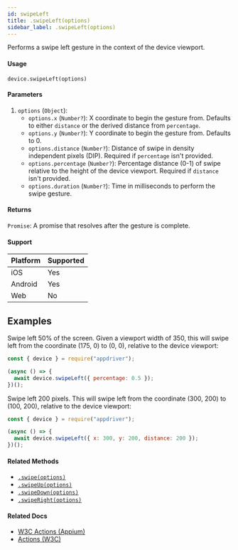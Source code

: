 ```yaml
---
id: swipeLeft
title: .swipeLeft(options)
sidebar_label: .swipeLeft(options)
---
```


Performs a swipe left gesture in the context of the device viewport.

#### Usage

```text
device.swipeLeft(options)
```

#### Parameters

1. `options` (`Object`):
    - `options.x` (`Number?`): X coordinate to begin the gesture from. Defaults to either `distance` or the derived distance from `percentage`.
    - `options.y` (`Number?`): Y coordinate to begin the gesture from. Defaults to 0.
    - `options.distance` (`Number?`): Distance of swipe in density independent pixels (DIP). Required if `percentage` isn't provided.
    - `options.percentage` (`Number?`): Percentage distance (0-1) of swipe relative to the height of the device viewport. Required if `distance` isn't provided. 
    - `options.duration` (`Number?`): Time in milliseconds to perform the swipe gesture.

#### Returns

`Promise`: A promise that resolves after the gesture is complete.

#### Support

| Platform | Supported |
| -------- | --------- |
| iOS      | Yes       |
| Android  | Yes       |
| Web      | No        |

## Examples

Swipe left 50% of the screen. Given a viewport width of 350, this will swipe left from the coordinate (175, 0) to (0, 0), relative to the device viewport:

```javascript
const { device } = require("appdriver");

(async () => {
  await device.swipeLeft({ percentage: 0.5 });
})();
```

Swipe left 200 pixels. This will swipe left from the coordinate (300, 200) to (100, 200), relative to the device viewport:

```javascript
const { device } = require("appdriver");

(async () => {
  await device.swipeLeft({ x: 300, y: 200, distance: 200 });
})();
```

#### Related Methods

- [`.swipe(options)`](./swipe.md)
- [`.swipeUp(options)`](./swipeUp.md)
- [`.swipeDown(options)`](./swipeDown.md)
- [`.swipeRight(options)`](./swipeRight.md)

#### Related Docs

- [W3C Actions (Appium)](http://appium.io/docs/en/commands/interactions/actions/)
- [Actions (W3C)](https://www.w3.org/TR/webdriver/#actions)